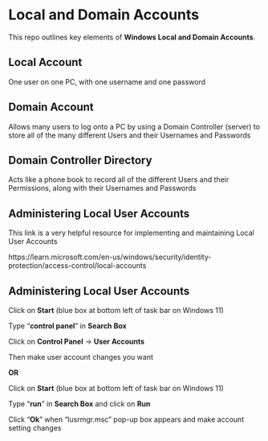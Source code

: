 <h1>Local and Domain Accounts</h1>
This repo outlines key elements of <b>Windows Local and Domain Accounts</b>.<br />
	<h2>Local Account</h2> 
 		One user on one PC, with one username and one password</h2>
	<h2>Domain Account</h2> 
 		Allows many users to log onto a PC by using a Domain Controller (server) to store all of the many different Users and their Usernames and Passwords</h2>
	<h2>Domain Controller Directory</h2> 
 		Acts like a phone book to record all of the different Users and their Permissions, along with their Usernames and Passwords</h2>
	<h2>Administering Local User Accounts</h2>	
 		This link is a very helpful resource for implementing and maintaining Local User Accounts</h2>
   		<p>https://learn.microsoft.com/en-us/windows/security/identity-protection/access-control/local-accounts</p>
	<h2>Administering Local User Accounts</h2>
		<p>Click on <b>Start</b> (blue box at bottom left of task bar on Windows 11)</p>
		<p>Type “<b>control panel</b>” in <b>Search Box</b></p>
		<p>Click on <b>Control Panel</b> -> <b>User Accounts</b></p>
		<p>Then make user account changes you want</p>
    	<b><p>OR</b></p>
		<p>Click on <b>Start</b> (blue box at bottom left of task bar on Windows 11)</p>
		<p>Type “<b>run</b>” in <b>Search Box</b> and click on <b>Run</b></p>
		<p>Click “<b>Ok</b>” when “lusrmgr.msc” pop-up box appears and make account setting changes</p>
